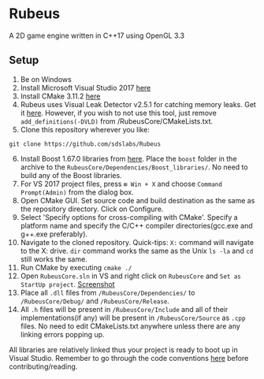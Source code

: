 # Rubeus
A 2D game engine written in C++17 using OpenGL 3.3
## Setup
1. Be on Windows
2. Install Microsoft Visual Studio 2017 [here](https://www.visualstudio.com/)
3. Install CMake 3.11.2 [here](https://cmake.org/files/v3.11/cmake-3.11.2.zip)
4. Rubeus uses Visual Leak Detector v2.5.1 for catching memory leaks. Get it [here](https://github.com/KindDragon/vld/releases/tag/v2.5.1). However, if you wish to not use this tool, just remove `add_definitions(-DVLD)` from /RubeusCore/CMakeLists.txt.
5. Clone this repository wherever you like:
```shell
git clone https://github.com/sdslabs/Rubeus
```
6. Install Boost 1.67.0 libraries from [here](https://akamai.bintray.com/1c/1cd94f03a71334a67d36f5161b57f5931e0cd6ecf726d7aca8bd82a3be720b74?__gda__=exp=1530959589~hmac=78630dc5f1680ea67c190b7e2882f73ef52ba520f8eac5ce8e0d86f8343f0a6f&response-content-disposition=attachment%3Bfilename%3D%22boost_1_67_0.7z%22&response-content-type=application%2Fx-7z-compressed&requestInfo=U2FsdGVkX19hGyPOUZz7d-d_-ghBTzP_HWHk2OYJsVUK4CS1GRa67vdxllX8vvuZiO7A5lGHLH2wYrJU3o-78G0t3WhxxnLMP-xyU1azsXrNNsyX-0WBONnVHyti5sBJqnDC3bKOZ3ZF6Mw9eFkU6Af0MVuV8D64QcFWsPnanRg&response-X-Checksum-Sha1=64c278c23defe155e630a307ae2c0615348b14b3&response-X-Checksum-Sha2=1cd94f03a71334a67d36f5161b57f5931e0cd6ecf726d7aca8bd82a3be720b74). Place the `boost` folder in the archive to the `RubeusCore/Dependencies/Boost_libraries/`. No need to build any of the Boost libraries.
7. For VS 2017 project files, press `⊞ Win + X` and choose `Command Prompt(Admin)` from the dialog box.
8. Open CMake GUI. Set source code and build destination as the same as the repository directory. Click on Configure.
9. Select 'Specify options for cross-compiling with CMake'. Specify a platform name and specify the C/C++ compiler directories(gcc.exe and g++.exe preferably).
10. Navigate to the cloned repository. Quick-tips: `X:` command will navigate to the X: drive. `dir` command works the same as the Unix `ls -la` and `cd` still works the same.
11. Run CMake by executing ```cmake ./ ```
12. Open `RubeusCore.sln` in VS and right click on `RubeusCore` and `Set as StartUp project`. [Screenshot](https://imgur.com/a/xadxwsG)
13. Place all `.dll` files from `/RubeusCore/Dependencies/` to `/RubeusCore/Debug/` and `/RubeusCore/Release`.
14. All `.h` files will be present in `/RubeusCore/Include` and all of their implementations(if any) will be present in `/RubeusCore/Source` as `.cpp` files. No need to edit CMakeLists.txt anywhere unless there are any linking errors popping up.

All libraries are relatively linked thus your project is ready to boot up in Visual Studio. Remember to go through the code conventions [here](https://1drv.ms/f/s!AsFPvDFrZ9iShQpWe_rBZgVLPmlY) before contributing/reading.
